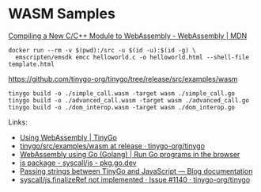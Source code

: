 # WASM Samples

[Compiling a New C/C++ Module to WebAssembly - WebAssembly | MDN](https://developer.mozilla.org/en-US/docs/WebAssembly/C_to_wasm)

```
docker run --rm -v $(pwd):/src -u $(id -u):$(id -g) \
  emscripten/emsdk emcc helloworld.c -o helloworld.html --shell-file template.html
```

https://github.com/tinygo-org/tinygo/tree/release/src/examples/wasm

```
tinygo build -o ./simple_call.wasm -target wasm ./simple_call.go
tinygo build -o ./advanced_call.wasm -target wasm ./advanced_call.go
tinygo build -o ./dom_interop.wasm -target wasm ./dom_interop.go
```

Links:

- [Using WebAssembly | TinyGo](https://tinygo.org/docs/guides/webassembly/)
- [tinygo/src/examples/wasm at release · tinygo-org/tinygo](https://github.com/tinygo-org/tinygo/tree/release/src/examples/wasm)
- [WebAssembly using Go (Golang) | Run Go programs in the browser](https://golangbot.com/webassembly-using-go/)
- [js package - syscall/js - pkg.go.dev](https://pkg.go.dev/syscall/js#pkg-overview)
- [Passing strings between TinyGo and JavaScript — Blog documentation](https://www.alcarney.me/blog/2020/passing-strings-between-tinygo-wasm/)
- [syscall/js.finalizeRef not implemented · Issue #1140 · tinygo-org/tinygo](https://github.com/tinygo-org/tinygo/issues/1140)